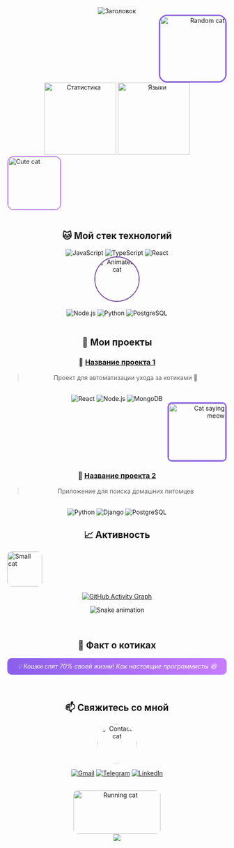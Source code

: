<div align="center">

<!-- Анимированный заголовок с фиолетовым текстом -->
<img src="https://readme-typing-svg.herokuapp.com/?font=Fira+Code&size=30&duration=4000&color=8B5FEB&center=true&vCenter=true&width=500&lines=Привет,+я+skoooootch!;супер+фиолетовая+страничка;мяумяу+мяу+мяууу;Добро+пожаловать!&height=80" alt="Заголовок"/>

<br>

<!-- Котик 1 -->
<div align="right">
<img src="https://cataas.com/cat?type=square&width=150&height=150&fit=cover&position=center&timestamp=1" width="150" height="150" alt="Random cat" style="border-radius: 20px; border: 3px solid #8B5FEB;">
</div>

<!-- Статистика с фиолетовой темой -->
<img src="https://github-readme-stats.vercel.app/api?username=yourusername&show_icons=true&count_private=true&hide_border=true&theme=radical&bg_color=00000000&title_color=8B5FEB&icon_color=8B5FEB&text_color=ffffff&ring_color=8B5FEB" height="165" alt="Статистика"/>
<img src="https://github-readme-stats.vercel.app/api/top-langs/?username=yourusername&layout=compact&hide_border=true&theme=radical&bg_color=00000000&title_color=8B5FEB&text_color=ffffff" height="165" alt="Языки"/>

<br>

<!-- Котик 2 -->
<div align="left">
<img src="https://cataas.com/cat/cute?width=120&height=120&fit=cover&timestamp=2" width="120" height="120" alt="Cute cat" style="border-radius: 15px; border: 2px solid #C77DFF;">
</div>

<br>

<!-- Раздел технологий -->
## 🐱 Мой стек технологий

<!-- Первая строка технологий -->
<img src="https://img.shields.io/badge/JavaScript-F7DF1E?style=for-the-badge&logo=javascript&logoColor=black&color=8B5FEB" alt="JavaScript"/>
<img src="https://img.shields.io/badge/TypeScript-3178C6?style=for-the-badge&logo=typescript&logoColor=white&color=8B5FEB" alt="TypeScript"/>
<img src="https://img.shields.io/badge/React-61DAFB?style=for-the-badge&logo=react&logoColor=black&color=8B5FEB" alt="React"/>

<br>

<!-- Котик 3 -->
<div align="center">
<img src="https://cataas.com/cat/gif?width=100&height=100&timestamp=3" width="100" height="100" alt="Animated cat" style="border-radius: 50%; border: 2px solid #764ba2;">
</div>

<br>

<!-- Вторая строка технологий -->
<img src="https://img.shields.io/badge/Node.js-339933?style=for-the-badge&logo=nodedotjs&logoColor=white&color=764ba2" alt="Node.js"/>
<img src="https://img.shields.io/badge/Python-3776AB?style=for-the-badge&logo=python&logoColor=white&color=764ba2" alt="Python"/>
<img src="https://img.shields.io/badge/PostgreSQL-4169E1?style=for-the-badge&logo=postgresql&logoColor=white&color=764ba2" alt="PostgreSQL"/>

<br>
<br>

## 💼 Мои проекты

<!-- Карточки проектов -->
### 🚀 [Название проекта 1](https://github.com/yourusername/project1)
> Проект для автоматизации ухода за котиками 🐾
<br>
<img src="https://img.shields.io/badge/React-61DAFB?style=flat&logo=react&logoColor=black" alt="React"/>
<img src="https://img.shields.io/badge/Node.js-339933?style=flat&logo=nodedotjs&logoColor=white" alt="Node.js"/>
<img src="https://img.shields.io/badge/MongoDB-47A248?style=flat&logo=mongodb&logoColor=white" alt="MongoDB"/>

<!-- Котик 4 между проектами -->
<div align="right">
<img src="https://cataas.com/cat/says/Meow?width=130&height=130&timestamp=4" width="130" height="130" alt="Cat saying meow" style="border-radius: 10px; border: 3px solid #8B5FEB;">
</div>

### 💫 [Название проекта 2](https://github.com/yourusername/project2)
> Приложение для поиска домашних питомцев
<br>
<img src="https://img.shields.io/badge/Python-3776AB?style=flat&logo=python&logoColor=white" alt="Python"/>
<img src="https://img.shields.io/badge/Django-092E20?style=flat&logo=django&logoColor=white" alt="Django"/>
<img src="https://img.shields.io/badge/PostgreSQL-4169E1?style=flat&logo=postgresql&logoColor=white" alt="PostgreSQL"/>

<br>

## 📈 Активность

<!-- Котик 5 перед графиком -->
<div align="left">
<img src="https://cataas.com/cat?width=80&height=80&fit=cover&timestamp=5" width="80" height="80" alt="Small cat" style="border-radius: 10px;">
</div>

<!-- График активности -->
[![GitHub Activity Graph](https://github-readme-activity-graph.vercel.app/graph?username=yourusername&theme=react-dark&bg_color=00000000&color=8B5FEB&line=8B5FEB&point=C77DFF&area=true&hide_border=true)](https://github.com/yourusername)

<!-- Змея, поедающая контрибьюшены -->
![Snake animation](https://github.com/yourusername/yourusername/blob/output/github-contribution-grid-snake.svg)

<br>

## 🐾 Факт о котиках

<!-- Случайный факт о котах -->
<p align="center" style="background: linear-gradient(90deg, #8B5FEB, #C77DFF); padding: 10px; border-radius: 10px; color: white;">
<em>💡 Кошки спят 70% своей жизни! Как настоящие программисты 😄</em>
</p>

<br>

## 📫 Свяжитесь со мной

<!-- Котик 6 в разделе контактов -->
<div align="center">
<img src="https://cataas.com/cat/cute?width=90&height=90&timestamp=6" width="90" height="90" alt="Contact cat" style="border-radius: 50%;">
</div>

[![Gmail](https://img.shields.io/badge/Gmail-EA4335?style=for-the-badge&logo=gmail&logoColor=white)](mailto:youremail@gmail.com)
[![Telegram](https://img.shields.io/badge/Telegram-26A5E4?style=for-the-badge&logo=telegram&logoColor=white)](https://t.me/yourusername)
[![LinkedIn](https://img.shields.io/badge/LinkedIn-0A66C2?style=for-the-badge&logo=linkedin&logoColor=white)](https://www.linkedin.com/in/yourusername/)

<br>

<!-- Бегущий котик в футере -->
<div align="center">
<img src="https://cataas.com/cat/gif?width=200&height=100&timestamp=7" width="200" height="100" alt="Running cat" style="border-radius: 10px;">
</div>

<!-- Анимированный футер -->
<img src="https://capsule-render.vercel.app/api?type=waving&color=gradient&height=100&section=footer&reversal=true&color=0:8B5FEB,50:C77DFF,100:764ba2"/>

</div>
